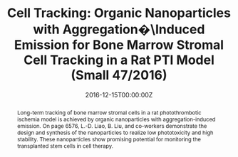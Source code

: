 ---
title: 'Cell Tracking: Organic Nanoparticles with Aggregation�\Induced Emission for Bone Marrow Stromal Cell Tracking in a Rat PTI Model (Small 47/2016)'

# Authors
# If you created a profile for a user (e.g. the default `admin` user), write the username (folder name) here
# and it will be replaced with their full name and linked to their profile.
authors:
  - Xiaolei Cai
  - Chong�\Jing Zhang
  - Chong�\Jing Zhang
  - Su Jing Chan
  - Aishwarya Bandla
  - Chan Kim Chuan
  - Fang Hu
  - Shidang Xu
  - Nitish V. Thakor
  - Lun�\De Liao*
  - Bin Liu*

# Author notes (optional)
author_notes:
  - 'Equal contribution'
  - 'Equal contribution'
  - 'Equal contribution'
  - 'Equal contribution'
  - 'Equal contribution'
  - 'Equal contribution'
  - 'Equal contribution'
  - 'Equal contribution'
  - 'Equal contribution'
  - 'Corresponding author'
  - 'Corresponding author'

date: '2016-12-15T00:00:00Z'
doi: '10.1002/smll.201670244'

# Schedule page publish date (NOT publication's date).
publishDate: '2016-12-21T00:00:00Z'

# Publication type.
# Accepts a single type but formatted as a YAML list (for Hugo requirements).
# Enter a publication type from the CSL standard.
publication_types: ['Cover Picture-journal']

# Publication name and optional abbreviated publication name.
publication: In *Small*
publication_short: In *Small*

abstract: Long-term tracking of bone marrow stromal cells in a rat photothrombotic ischemia model is achieved by organic nanoparticles with aggregation-induced emission. On page 6576, L.-D. Liao, B. Liu, and co-workers demonstrate the design and synthesis of the nanoparticles to realize low phototoxicity and high stability. These nanoparticles show promising potential for monitoring the transplanted stem cells in cell therapy.

# Summary. An optional shortened abstract.
summary: Long-term tracking of bone marrow stromal cells in a rat photothrombotic ischemia model is achieved by organic nanoparticles with aggregation-induced emission. On page 6576, L.-D. Liao, B. Liu, and co-workers demonstrate the design and synthesis of the nanoparticles to realize low phototoxicity and high stability. These nanoparticles show promising potential for monitoring the transplanted stem cells in cell therapy.
tags: []

# Display this page in the Featured widget?
featured: true

# Custom links (uncomment lines below)
# links:
# - name: Custom Link
#   url: http://example.org

url_pdf: 'https://onlinelibrary.wiley.com/doi/epdf/10.1002/smll.201670244'
url_code: ''
url_dataset: ''
url_poster: ''
url_project: ''
url_slides: ''
url_source: ''
url_video: ''

# Featured image
# To use, add an image named `featured.jpg/png` to your page's folder.
# image:
#   caption: 'Image credit: [**Unsplash**](https://unsplash.com/photos/pLCdAaMFLTE)'
#   focal_point: ''
#   preview_only: false
---